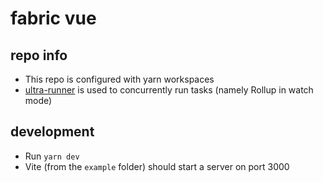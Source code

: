 # fabric vue

## repo info

- This repo is configured with yarn workspaces
- [ultra-runner](https://github.com/folke/ultra-runner) is used to concurrently run tasks (namely Rollup in watch mode)

## development

- Run `yarn dev`
- Vite (from the `example` folder) should start a server on port 3000
